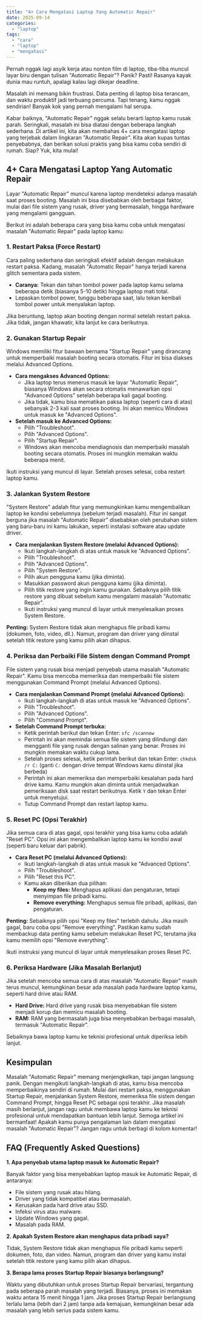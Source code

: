 ```yaml
---
title: "4+ Cara Mengatasi Laptop Yang Automatic Repair"
date: 2025-09-14
categories: 
  - "laptop"
tags: 
  - "cara"
  - "laptop"
  - "mengatasi"
---
```


Pernah nggak lagi asyik kerja atau nonton film di laptop, tiba-tiba muncul layar biru dengan tulisan "Automatic Repair"? Panik? Pasti! Rasanya kayak dunia mau runtuh, apalagi kalau lagi dikejar deadline.

Masalah ini memang bikin frustrasi. Data penting di laptop bisa terancam, dan waktu produktif jadi terbuang percuma. Tapi tenang, kamu nggak sendirian! Banyak kok yang pernah mengalami hal serupa.

Kabar baiknya, "Automatic Repair" nggak selalu berarti laptop kamu rusak parah. Seringkali, masalah ini bisa diatasi dengan beberapa langkah sederhana. Di artikel ini, kita akan membahas 4+ cara mengatasi laptop yang terjebak dalam lingkaran "Automatic Repair". Kita akan kupas tuntas penyebabnya, dan berikan solusi praktis yang bisa kamu coba sendiri di rumah. Siap? Yuk, kita mulai!

## 4+ Cara Mengatasi Laptop Yang Automatic Repair

Layar "Automatic Repair" muncul karena laptop mendeteksi adanya masalah saat proses booting. Masalah ini bisa disebabkan oleh berbagai faktor, mulai dari file sistem yang rusak, driver yang bermasalah, hingga hardware yang mengalami gangguan.

Berikut ini adalah beberapa cara yang bisa kamu coba untuk mengatasi masalah "Automatic Repair" pada laptop kamu:

### 1\. Restart Paksa (Force Restart)

Cara paling sederhana dan seringkali efektif adalah dengan melakukan restart paksa. Kadang, masalah "Automatic Repair" hanya terjadi karena glitch sementara pada sistem.

- **Caranya:** Tekan dan tahan tombol power pada laptop kamu selama beberapa detik (biasanya 5-10 detik) hingga laptop mati total.
- Lepaskan tombol power, tunggu beberapa saat, lalu tekan kembali tombol power untuk menyalakan laptop.

Jika beruntung, laptop akan booting dengan normal setelah restart paksa. Jika tidak, jangan khawatir, kita lanjut ke cara berikutnya.

### 2\. Gunakan Startup Repair

Windows memiliki fitur bawaan bernama "Startup Repair" yang dirancang untuk memperbaiki masalah booting secara otomatis. Fitur ini bisa diakses melalui Advanced Options.

- **Cara mengakses Advanced Options:**
    - Jika laptop terus menerus masuk ke layar "Automatic Repair", biasanya Windows akan secara otomatis menawarkan opsi "Advanced Options" setelah beberapa kali gagal booting.
    - Jika tidak, kamu bisa mematikan paksa laptop (seperti cara di atas) sebanyak 2-3 kali saat proses booting. Ini akan memicu Windows untuk masuk ke "Advanced Options".
- **Setelah masuk ke Advanced Options:**
    - Pilih "Troubleshoot".
    - Pilih "Advanced Options".
    - Pilih "Startup Repair".
    - Windows akan mencoba mendiagnosis dan memperbaiki masalah booting secara otomatis. Proses ini mungkin memakan waktu beberapa menit.

Ikuti instruksi yang muncul di layar. Setelah proses selesai, coba restart laptop kamu.

### 3\. Jalankan System Restore

"System Restore" adalah fitur yang memungkinkan kamu mengembalikan laptop ke kondisi sebelumnya (sebelum terjadi masalah). Fitur ini sangat berguna jika masalah "Automatic Repair" disebabkan oleh perubahan sistem yang baru-baru ini kamu lakukan, seperti instalasi software atau update driver.

- **Cara menjalankan System Restore (melalui Advanced Options):**
    - Ikuti langkah-langkah di atas untuk masuk ke "Advanced Options".
    - Pilih "Troubleshoot".
    - Pilih "Advanced Options".
    - Pilih "System Restore".
    - Pilih akun pengguna kamu (jika diminta).
    - Masukkan password akun pengguna kamu (jika diminta).
    - Pilih titik restore yang ingin kamu gunakan. Sebaiknya pilih titik restore yang dibuat sebelum kamu mengalami masalah "Automatic Repair".
    - Ikuti instruksi yang muncul di layar untuk menyelesaikan proses System Restore.

**Penting:** System Restore tidak akan menghapus file pribadi kamu (dokumen, foto, video, dll.). Namun, program dan driver yang diinstal setelah titik restore yang kamu pilih akan dihapus.

### 4\. Periksa dan Perbaiki File Sistem dengan Command Prompt

File sistem yang rusak bisa menjadi penyebab utama masalah "Automatic Repair". Kamu bisa mencoba memeriksa dan memperbaiki file sistem menggunakan Command Prompt (melalui Advanced Options).

- **Cara menjalankan Command Prompt (melalui Advanced Options):**
    - Ikuti langkah-langkah di atas untuk masuk ke "Advanced Options".
    - Pilih "Troubleshoot".
    - Pilih "Advanced Options".
    - Pilih "Command Prompt".
- **Setelah Command Prompt terbuka:**
    - Ketik perintah berikut dan tekan Enter: `sfc /scannow`
    - Perintah ini akan memindai semua file sistem yang dilindungi dan mengganti file yang rusak dengan salinan yang benar. Proses ini mungkin memakan waktu cukup lama.
    - Setelah proses selesai, ketik perintah berikut dan tekan Enter: `chkdsk /r C:` (ganti `C:` dengan drive tempat Windows kamu diinstal jika berbeda)
    - Perintah ini akan memeriksa dan memperbaiki kesalahan pada hard drive kamu. Kamu mungkin akan diminta untuk menjadwalkan pemeriksaan disk saat restart berikutnya. Ketik `Y` dan tekan Enter untuk menyetujui.
    - Tutup Command Prompt dan restart laptop kamu.

### 5\. Reset PC (Opsi Terakhir)

Jika semua cara di atas gagal, opsi terakhir yang bisa kamu coba adalah "Reset PC". Opsi ini akan mengembalikan laptop kamu ke kondisi awal (seperti baru keluar dari pabrik).

- **Cara Reset PC (melalui Advanced Options):**
    - Ikuti langkah-langkah di atas untuk masuk ke "Advanced Options".
    - Pilih "Troubleshoot".
    - Pilih "Reset this PC".
    - Kamu akan diberikan dua pilihan:
        - **Keep my files:** Menghapus aplikasi dan pengaturan, tetapi menyimpan file pribadi kamu.
        - **Remove everything:** Menghapus semua file pribadi, aplikasi, dan pengaturan.

**Penting:** Sebaiknya pilih opsi "Keep my files" terlebih dahulu. Jika masih gagal, baru coba opsi "Remove everything". Pastikan kamu sudah membackup data penting kamu sebelum melakukan Reset PC, terutama jika kamu memilih opsi "Remove everything".

Ikuti instruksi yang muncul di layar untuk menyelesaikan proses Reset PC.

### 6\. Periksa Hardware (Jika Masalah Berlanjut)

Jika setelah mencoba semua cara di atas masalah "Automatic Repair" masih terus muncul, kemungkinan besar ada masalah pada hardware laptop kamu, seperti hard drive atau RAM.

- **Hard Drive:** Hard drive yang rusak bisa menyebabkan file sistem menjadi korup dan memicu masalah booting.
- **RAM:** RAM yang bermasalah juga bisa menyebabkan berbagai masalah, termasuk "Automatic Repair".

Sebaiknya bawa laptop kamu ke teknisi profesional untuk diperiksa lebih lanjut.

## Kesimpulan

Masalah "Automatic Repair" memang menjengkelkan, tapi jangan langsung panik. Dengan mengikuti langkah-langkah di atas, kamu bisa mencoba memperbaikinya sendiri di rumah. Mulai dari restart paksa, menggunakan Startup Repair, menjalankan System Restore, memeriksa file sistem dengan Command Prompt, hingga Reset PC sebagai opsi terakhir. Jika masalah masih berlanjut, jangan ragu untuk membawa laptop kamu ke teknisi profesional untuk mendapatkan bantuan lebih lanjut. Semoga artikel ini bermanfaat! Apakah kamu punya pengalaman lain dalam mengatasi masalah "Automatic Repair"? Jangan ragu untuk berbagi di kolom komentar!

## FAQ (Frequently Asked Questions)

**1\. Apa penyebab utama laptop masuk ke Automatic Repair?**

Banyak faktor yang bisa menyebabkan laptop masuk ke Automatic Repair, di antaranya:

- File sistem yang rusak atau hilang.
- Driver yang tidak kompatibel atau bermasalah.
- Kerusakan pada hard drive atau SSD.
- Infeksi virus atau malware.
- Update Windows yang gagal.
- Masalah pada RAM.

**2\. Apakah System Restore akan menghapus data pribadi saya?**

Tidak, System Restore tidak akan menghapus file pribadi kamu seperti dokumen, foto, dan video. Namun, program dan driver yang kamu instal setelah titik restore yang kamu pilih akan dihapus.

**3\. Berapa lama proses Startup Repair biasanya berlangsung?**

Waktu yang dibutuhkan untuk proses Startup Repair bervariasi, tergantung pada seberapa parah masalah yang terjadi. Biasanya, proses ini memakan waktu antara 15 menit hingga 1 jam. Jika proses Startup Repair berlangsung terlalu lama (lebih dari 2 jam) tanpa ada kemajuan, kemungkinan besar ada masalah yang lebih serius pada sistem kamu.
